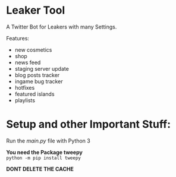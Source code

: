  # Leaker Tool

A Twitter Bot for Leakers with many Settings.

Features:
- new cosmetics
- shop
- news feed
- staging server update
- blog posts tracker
- ingame bug tracker
- hotfixes
- featured islands
- playlists

 # Setup and other Important Stuff:
Run the *main.py* file with Python 3 

**You need the Package tweepy**\
```python -m pip install tweepy```

**DONT DELETE THE CACHE**
